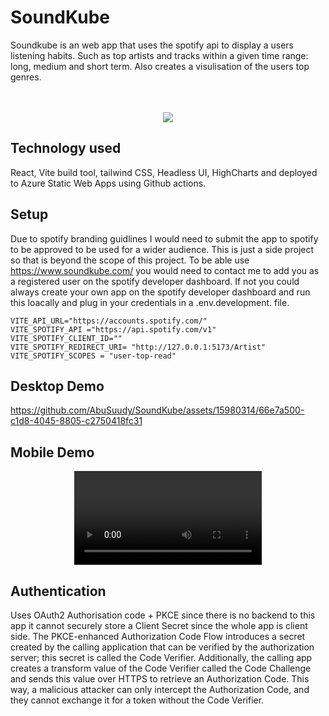 # SoundKube

Soundkube is an web app that uses the spotify api to display a users listening habits. Such as top artists and tracks within a given time range: long, medium and short term. Also creates a visulisation of the users top genres. <br>  <br> <br>

<p align="center">
 <img src="https://github.com/AbuSuudy/SoundKube/assets/15980314/d199f513-a130-4e0c-b7f6-9ca091ea332c"/>
</p>

## Technology used 
React, Vite build tool, tailwind CSS, Headless UI, HighCharts and deployed to Azure Static Web Apps using Github actions. 

## Setup 
Due to spotify branding guidlines I would need to submit the app to spotify to be approved to be used for a wider audience. This is just a side project so that is beyond the scope of this project. To be able use https://www.soundkube.com/  you would need to contact me to add you as a registered user on the spotify developer dashboard. If not you could always create your own app on the spotify developer dashboard and run this loacally and plug in your credentials in a .env.development. file.

```comment
VITE_API_URL="https://accounts.spotify.com/"
VITE_SPOTIFY_API ="https://api.spotify.com/v1"
VITE_SPOTIFY_CLIENT_ID=""
VITE_SPOTIFY_REDIRECT_URI= "http://127.0.0.1:5173/Artist"
VITE_SPOTIFY_SCOPES = "user-top-read"
```

## Desktop Demo 

https://github.com/AbuSuudy/SoundKube/assets/15980314/66e7a500-c1d8-4045-8805-c2750418fc31

## Mobile Demo

<div align="center">
  <video  src="https://github.com/AbuSuudy/SoundKube/assets/15980314/68c662fd-6b2a-44bf-a2b6-f962ec1ab123" />
</div>
   
## Authentication 
Uses OAuth2 Authorisation code + PKCE since there is no backend to this app it cannot securely store a Client Secret since the whole app is client side. The PKCE-enhanced Authorization Code Flow introduces a secret created by the calling application that can be verified by the authorization server; this secret is called the Code Verifier. Additionally, the calling app creates a transform value of the Code Verifier called the Code Challenge and sends this value over HTTPS to retrieve an Authorization Code. This way, a malicious attacker can only intercept the Authorization Code, and they cannot exchange it for a token without the Code Verifier.


